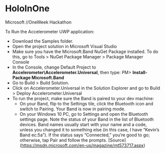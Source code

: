 # HoloInOne
Microsoft //OneWeek Hackathon


To Run the Accelerometer UWP application:
- Download the Samples folder.
- Open the project solution in Microsoft Visual Studio
- Make sure you have the Microsoft.Band NuGet Package installed. To do this, go to Tools > NuGet Package Manager > Package Manager Console
- In the Console, change Default Project to **Accelerometer\Accelerometer.Universal**, then type: PM> **Install-Package Microsoft.Band**
- Go to Build > Build Solution.
- Click on Accelerometer.Universal in the Solution Explorer and go to Build > Deploy Accelerometer.Universal
- To run the project, make sure the Band is paired to your dev machine:
  * On your Band, flip to the Settings tile, click the Bluetooth icon and switch to Pairing. Your Band is now in pairing mode. 
  * On your Windows 10 PC, go to Settings and open the Bluetooth settings page. Note the status of your Band in the list of Bluetooth devices. Band names usually start with your name and a code, unless you changed it to something else (in this case, I have “Kevin’s Band ec:5a”). If the status says “Connected,” you’re good to go; otherwise, tap Pair and follow the prompts. [Source] (https://msdn.microsoft.com/en-us/magazine/mt573717.aspx)
